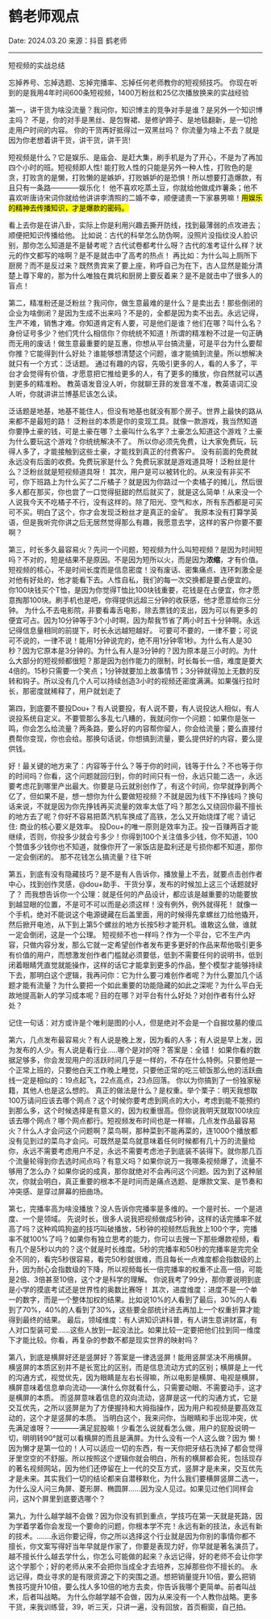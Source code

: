 # 鹤老师观点

Date: 2024.03.20
来源：抖音  鹤老师

---

短视频的实战总结

忘掉养号、忘掉选题、忘掉完播率、忘掉任何老师教你的短视频技巧。
你现在听到的是我用4年时间600条短视频，1400万粉丝和25亿次播放换来的实战经验

第一，讲干货为啥没流量？我问你，知识博主的竞争对手是谁？是另外一个知识博主吗？
不是，你的对手是黑丝、是包臀裙、是修驴蹄子、是地毯翻新，是一切抢走用户时间的内容。
你的干货再好抵得过一双黑丝吗？
你流量为啥上不去？就是因为你老想着讲干货，讲干货，讲干货!

短视频是什么？它是娱乐、是庙会、是赶大集，刷手机是为了开心，不是为了再加四个小时的班。短视频即人性!
能打败人性的只能是另外一种人性，打败色的是贪，打败贪的是懒，打败懒的是嫉妒，打败嫉妒的是恐惧！所以想要打造爆款，有且只有一条路————娱乐化！
他不喜欢吃蒸土豆，你就给他做成炸薯条；他不喜欢听唐诗宋词你就给他讲讲李清照的二婚不幸，顺便谴责一下家暴男嘛！<mark>用娱乐的精神去传播知识，才是爆款的密码。</mark>

看上去你是在讲八卦，实际上你是利用兴趣去撕开防线，找到最薄弱的点攻进去；顺便把知识传播给他。
比如说：古代的科举怎么防伪啊，没照片没指纹没人脸识别，那你怎么知道是不是替考呢？古代试卷都考什么呀？古代的准考证什么样？状元的作文都写的啥啊？是不是就击中了高考的热点！
再比如：为什么叫上厕所下厨房？而不是反过来？既然贵宾来了要上座，称呼自己为在下，古人显然是能分清楚上尊下卑的，那为什么唯独在粪坑和厨房上要反着来？是不是就击中了很多人的盲点！

第二，精准粉还是泛粉丝？我问你，做生意最难的是什么？是卖出去！那些倒闭的企业为啥倒闭？是因为生成不出来吗？不是的，全都是因为卖不出去。永远记得，生产不难，销售才难。你知道肯定有人要，可是他们是谁？他们在哪？叫什么名？身份证号多少？他们凭什么相信你？你统统不知道！所谓的精准粉不过是一句正确而无用的废话！做生意最重要的是互惠，你想从平台搞流量，可是平台为什么要帮你推？它能得到什么好处？谁能够想清楚这个问题，谁才能搞到流量。所以想解决就只有一个方式：泛话题。
通过有趣的内容，先吸引更多的人，看的人多了，平台才会觉得有价值，才愿意把它推给更多的人，有了更多的播放，你自然就可以遇到更多的精准粉。
教英语发音没人听，你就聊王菲的发音准不准，教英语词汇没人听，你就讲讲兰博基尼该怎么读。

泛话题是地基，地基不能住人，但没有地基也就没有那个房子。世界上最快的路从来都不是最短的路！
泛粉丝的本质是你的变现工具。就像一款游戏，我当然知道你要挣土豪的钱，可是土豪在哪？土豪叫什么名字？土豪怎么知道这个游戏？土豪为什么要玩这个游戏？你统统解决不了。
所以你必须先免费，让大家免费玩，玩得人多了，才能接触到这些土豪，才能找到真正的付费客户。
没有前面的免费就永远没有后面的收费。免费玩家是什么？免费玩家就是游戏道具呀！泛粉丝是什么？泛粉丝就是短视频道具呀！
其次，用户是可以被转化的。从来没有非买不可，你下班路上为什么买了二斤橘子？就是因为你路过一个卖橘子的摊儿，然后很多人都在那买，你也尝了一口觉得挺甜的然后就买了，就是这么简单！从来没一个人说我今天不吃橘子不行，没有这样的。除了阳光、空气和水，所有东西都是可买可不买。明白了这个，你才会发现泛粉丝才是真正的金矿。
我原本没有打算学英语，但是我听完你讲之后无居然觉得那么有趣，我愿意去学，这样的客户你要不要啊？

第三，时长多久最容易火？先问一个问题，短视频为什么叫短视频？是因为时间短吗？不对的，短是结果不是原因。不是因为短所以火，而是因为**浓缩**，才有价值。短视频的核心，不是时间长度而是信息密度！没有废话、密集痛点、连环刺激全是对他有好处的，他才能看下去。人性自私，我们的每一次交换都是要占便宜的。
你100块钱买个T恤，是因为你觉得T恤比100块钱重要，花钱是在占便宜，你才愿意掏那100块。刷手机也是吧，你得提供远超三分钟的收获感，他才愿意给你三分钟。
为什么不去电影院，非要看毒舌电影，除去票钱的支出，因为可以有更多的便宜可占。因为10分钟等于3个小时啊，因为帮我节省了两小时五十分钟啊。永远记得信息量相同的前提下，时长永远越短越好。
可要可不要的，一律不要；可说可不说的，一律不说！能用1分钟说完的，绝不用1分钟零1秒。为什么有人是30秒？因为它原本是3分钟的。为什么有人是3分钟的？因为原本是三小时的。为什么大部分的短视频都很短？那是因为创作能力的限制，时长每长一倍，难度是要大4倍的。15秒只需要一个笑点；1分钟就要加上故事情节；3分钟就得加上无数的反转和钩子。所以没有几个人可以持续创造3小时的视频还密度满满。如果强行拉时长，那密度就稀释了，用户就划走了

第四，到底要不要投Dou+？有人说要投，有人说不要，有人说投达人相似，有人说投系统自定义。不要管那么多乱七八糟的，我就问你一个问题：如果你是张一鸣，你会怎么给流量？两条路，要么好的内容帮你留人，你会给流量；要么直接付费帮你变现，你也会给。那换句话说，你想搞到流量，要么提供好的内容，要么提供钱。

好！最关键的地方来了：内容等于什么？等于你的时间，钱等于什么？不也等于你的时间吗？你看，这个问题就回归到，你的时间只有一份，永远只能二选一，永远要考虑花到哪里产出最大。你要是马云就别创作了，有这个时间，你早就挣到两个亿了，但如果不是，想一想你为什么要做短视频？不就是因为线下不挣钱吗？换句话来说，不就是因为你先挣钱再买流量的效率太低了吗？那怎么又绕回你最不擅长的地方去了呢？你好不容易把蒸汽机车换成了高铁，怎么又开始烧煤了呢？请记住: 商业的核心要义是效率。
投Dou+的唯一原则是效率为正。投一百赚两百才能继续，否则，你投多少就会亏多少！你得到100个关注值多少钱，你不知道，100个赞值多少钱你也不知道，就像你开了一家饭店是盈利还是亏损你都不知道，那你一定会倒闭的。
那不花钱怎么搞流量？往下听

第五，到底有没有隐藏技巧？是不是有人告诉你，播放量上不去，就要点击创作者中心，找到创作灵感，@dou+助手、干货分享，发布的时候加上这三个话题就好了？
而我想告诉你一个公理：就是任何的产品设计，都应该是越重要的功能要放到越显眼的位置，不是可不可以而是必须这样！没有例外，例外就得死！ 
就像一个手机，绝对不能说这个电源键藏在后盖里面，用的时候得先拿螺丝刀给他撬开，然后掀开电池，从下到上第5个螺丝的地方长按5秒才能开机。谁敢这么做，谁就一定会倒闭，这是一个公理。
短视频不也一样吗？作为一个平台，它不生产内容，只做内容分发，那么它就一定希望创作者发布更多更好的作品来帮他吸引更多有价值的用户，而想激发创作者门槛就必须要低，低到不需要任何的说明书，低到闭着眼睛凭直觉就能操作，这样的话它才能拿到更多的作品，整个模型才能够持续下去，那明白这个逻辑，我再问你：它为什么要刁难创作者呢？为什么要加几个话题才能有流量？为什么要把一个如此重要的功能隐藏的如此之深呢？为什么平白无故地提高新人的学习成本呢？目的在哪？对平台有什么好处？对创作者有什么好处？

记住一句话：对方或许是个唯利是图的小人，但是绝对不会是一个自掘坟墓的傻瓜

第六，几点发布最容易火？有人说是晚上发，因为看的人多；有人说是早上发，因为发布的人少。有人说是看行业.....哪个是对的呀？答案是：全错！
如果你看的数据足够多，你会发现用户的活跃时间几乎是一样的，不存在什么特例。只要他是一个正常上班的，只要他白天工作晚上睡觉，只要他正常的吃三顿饭那么他的活跃曲线一定是相似的：19点起飞，22点高点，23点回落。
你以为你搞到了一份独家秘籍，其他人也是这么想的。
真正的做法是什么？是权重。举个栗子：明天我想取100万请问应该去哪个网点？这个时候你要考虑到网点的大小，考虑到能不能预约到那么多，这个时候选择是有意义的，因为权重很高。但你说我明天就取100块应该去哪个网点？哪个网点都行。短视频发布时间也是一样嘛，几点发作品最容易火？什么人才会问这个问题啊？菜鸟啊，那种菜到不能再菜的，连1000个播放都没有见到过的菜鸟才会问。可既然是菜鸟就意味着任何时候都有几十万的流量给你，永远不需要考虑用户不足，永远不需要考虑池子到底装不装得下。就你那几百个流量轮得到你去选时间点吗？有意义吗？如果你说万一我哪条视频爆了，流量不够用了怎么办？如果你说的成真，那你就绝对不会再问这个问题。因为到了这种层次，你就会明白，真正重要的根本不是时间而是痛点选题、是爆款文案、是节奏和冲突感、是穿过屏幕的扭曲场。

第七，完播率高为啥没播放？没人告诉你完播率是多维的。一个是时长、一个是进度、一个是领域。
先说时长，很多人说我把视频做成5秒钟，这样的话完播率不就高了吗？这种鸡鸣狗盗的技巧叫破播放，5秒钟的视频然后我放上100个字，完播率不就100%了吗？如果你有独立思考的能力，你可以去搜一下那些爆款视频，看有几个是5秒以内的？这个就是时长维度。5秒的完播率和50秒的完播率是完完全全不同的，看完5秒很容易，看完50秒就很难，而且每长一点难度都会指数级的上升，因为耐心会指数级的下降，所以视频每长一倍完播率的权重不止高一倍，可能是2倍、3倍甚至10倍，这个才是科学的理解。
你说我考了99分，那你要说明到底是小学的摸底考试还是世界性的奥数比赛呀！
其次，进度维度：进度不是一个单一的数字，而是一个整体加权的结果。比如说10%的人看到了最后，30%的人看到了70%，40%的人看到了30%，这些要全部统计进去再加上一个权重折算才能得到最终的结果。
最后，领域维度：有人讲知识讲科普，有人讲生意讲财富，有人对口型装可爱......这些人放到一起没法比。如果比较一定要把他们拉到同一维度下才能比较。你看，再复杂的参数不都是现实世界的映射吗？

第八，到底是横屏好还是竖屏好？答案是一律选竖屏！能用竖屏坚决不用横屏。
横竖屏的本质区别并不是长宽比的区别，而是信息流动方式的区别；横屏是上一代的沟通方式，视觉优先，因为眼睛是左右长得嘛，所以电影是横屏、电视是横屏，横屏意味着信息单向流动——演什么你就看什么，只需要动眼、不需要动手，这才是横屏的本质。
而竖屏意味着信息的双向流动，竖屏是这一代的沟通方式，它是交互优先，之所以竖屏是为了方便握持和大拇指操作，因为用户和视频是要高效互动的，这个才是竖屏的本质。
当明白这个，我来问你，当眼睛和手出现冲突，优先满足谁呀？————满足屁股嘛！少看怎么说就看怎么做，用户的屁股说明一切，明明转90°就可以看横屏的而且是满屏。为什么没有一个人这么做？因为 懒！
因为懒才是第一位的！人可以适应一切的东西，有一天你把牙结石洗掉了都会觉得牙里空空的不舒服。所以按照这个逻辑你就会明白，所有的横屏都会死，包括现存的著名视频网站，因为他们还停留在上一代的交互方式，竖屏才是未来，交互优先才是未来。其实我们一切的结论都来自潜移默化，为什么我们要横屏竖屏二选一，为什么没人问三角屏、菱形屏、椭圆屏......因为没人见过。如果见过他们同样会问，这N个屏里到底要选哪个？

第九，为什么越学越不会做？因为你没有抓到重点，学技巧在第一天就是死路，因为学着学着你会发现一个要命的问题，你根本学不完！永远有新的技法，永远有新的技术。.......永远你要记得，你之所以选择这个行业就是因为你别的事情你都不擅长，你文案写得好当年早就是作家了，你要是表现力好，你早就是著名演员了。越不擅长什么越去学什么，你怎么可能做的起来？永远记得，好的老师不会让你学这个学那个；好的老师从来不会把你当成全才去培养，忘掉那些你不擅长的。
永远记得，商业寻求的是有限资源之下的突围之道。想把销量提升10倍，要么把销售技巧提升10倍，要么找人多10倍的地方去卖，你告诉我哪个更简单。前者叫战术，后者叫战略。
为什么你越学越不会做，因为从来没有一个人教你战略。更多干货，来我训练营，39，听三天，只讲一遍，没有回放，首页橱窗，自己拍。
